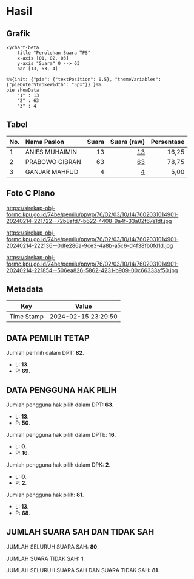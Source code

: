 # Hasil

## Grafik

```mermaid
xychart-beta
    title "Perolehan Suara TPS"
    x-axis [01, 02, 03]
    y-axis "Suara" 0 --> 63
    bar [13, 63, 4]
```

```mermaid
%%{init: {"pie": {"textPosition": 0.5}, "themeVariables": {"pieOuterStrokeWidth": "5px"}} }%%
pie showData
    "1" : 13
    "2" : 63
    "3" : 4
```

## Tabel

| No. | Nama Paslon    | Suara | Suara (raw) | Persentase |
|:--- |:-------------- | -----:| -----------:| ----------:|
| 1   | ANIES MUHAIMIN | 13    | [13][p-1]   | 16,25      |
| 2   | PRABOWO GIBRAN | 63    | [63][p-2]   | 78,75      |
| 3   | GANJAR MAHFUD  | 4     | [4][p-3]    | 5,00       |


[p-1]: https://github.com/gigit-pemilu/pemilu-2024-76-sulawesi-barat/blob/main/pilpres/hitung-suara/sub/76-sulawesi-barat/sub/02-mamuju/sub/03-kalukku/sub/1014-sinyonyoi-selatan/sub/901-tps/sub/paslon-1.txt
[p-2]: https://github.com/gigit-pemilu/pemilu-2024-76-sulawesi-barat/blob/main/pilpres/hitung-suara/sub/76-sulawesi-barat/sub/02-mamuju/sub/03-kalukku/sub/1014-sinyonyoi-selatan/sub/901-tps/sub/paslon-2.txt
[p-3]: https://github.com/gigit-pemilu/pemilu-2024-76-sulawesi-barat/blob/main/pilpres/hitung-suara/sub/76-sulawesi-barat/sub/02-mamuju/sub/03-kalukku/sub/1014-sinyonyoi-selatan/sub/901-tps/sub/paslon-3.txt

## Foto C Plano

https://sirekap-obj-formc.kpu.go.id/74be/pemilu/ppwp/76/02/03/10/14/7602031014901-20240214-221722--72b8afd7-b622-4408-9a4f-33a02f67e1df.jpg

https://sirekap-obj-formc.kpu.go.id/74be/pemilu/ppwp/76/02/03/10/14/7602031014901-20240214-222136--0dfe286a-9ce3-4a8b-a5c6-d4f38fb0fd1d.jpg

https://sirekap-obj-formc.kpu.go.id/74be/pemilu/ppwp/76/02/03/10/14/7602031014901-20240214-221854--506ea826-5862-4231-b909-00c66333af50.jpg


## Metadata

| Key        | Value               |
| ---------- | ------------------- |
| Time Stamp | 2024-02-15 23:29:50 |


## DATA PEMILIH TETAP

Jumlah pemilih dalam DPT: **82**.
 * L: **13**.
 * P: **69**.

## DATA PENGGUNA HAK PILIH

Jumlah pengguna hak pilih dalam DPT: **63**.
 * L: **13**.
 * P: **50**.

Jumlah pengguna hak pilih dalam DPTb: **16**.
 * L: **0**.
 * P: **16**.

Jumlah pengguna hak pilih dalam DPK: **2**.
 * L: **0**.
 * P: **2**.

Jumlah pengguna hak pilih: **81**.
 * L: **13**.
 * P: **68**.

## JUMLAH SUARA SAH DAN TIDAK SAH

JUMLAH SELURUH SUARA SAH: **80**.

JUMLAH SUARA TIDAK SAH: **1**.

JUMLAH SELURUH SUARA SAH DAN SUARA TIDAK SAH: **81**.


